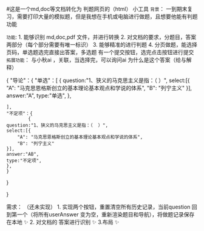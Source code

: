 #这是一个md,doc等文档转化为 判题网页的（html） 小工具
`背景`：
    一到期末复习，需要打印大量的模拟题，但是我想在手机或电脑进行做题，且想要他能有判题功能

`功能`:
        1. 能够识别 md,doc,pdf 文件，并进行转换
        2. 对文档的要求，分题目，答案两部分（每个部分需要有唯一标识）
        3. 能够精准的进行判题
        4. 分页做题，能选择页码，单选题选完直接出答案，多选题 有一个提交按钮，选完点击按钮进行提交
`拓展功能`：
        与小秋ai ，关联，当选择完，可以询问ai 为什么是这个答案（给与解释）








{
	"导论"：{
	"单选"：[
		{
	question:"1、狭义的马克思主义是指：（  ）",
	select:[{
		"A": "马克思恩格斯创立的基本理论基本观点和学说的体系",
		"B": "列宁主义"
	}],
	answer:"A",
	type:"单选",
	},
	
	],
	"不定项"：{
			{
	question:"1、狭义的马克思主义是指：（  ）",
	select:[{
		"A": "马克思恩格斯创立的基本理论基本观点和学说的体系",
		"B": "列宁主义"
	}],
	answer:"AB",
	type:"不定项",
	},
	}
}

}





需求： （还未实现）
        1. 实现两个按钮，重置清空所有历史记录，当前question 回到第一个（将所有userAnswer 变为空，重新渲染题目和导航），将做题记录保存在本地 ✨ 
        2. 对文档的 答案进行识别 ✨ 
		3.布局  ✨ 